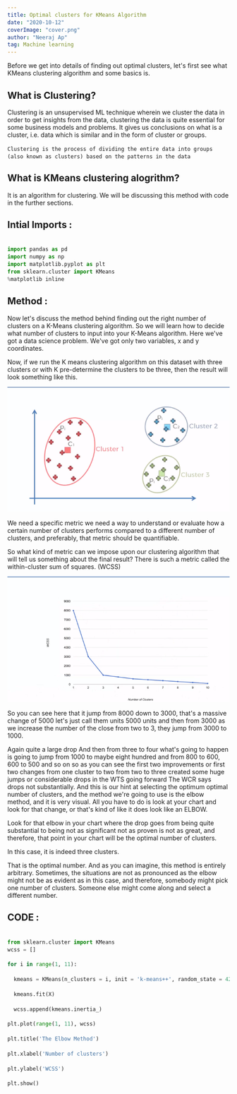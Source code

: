 ```yaml
---
title: Optimal clusters for KMeans Algorithm
date: "2020-10-12"
coverImage: "cover.png"
author: "Neeraj Ap"
tag: Machine learning
---
```


Before we get into details of finding out optimal clusters, let's first see what KMeans clustering algorithm and some basics is.


## What is Clustering?
Clustering is an unsupervised ML technique wherein we cluster the data in order to get insights from the data, clustering the data is quite essential for some business models and problems. It gives us conclusions on what is a cluster, i.e. data which is similar and in the form of cluster or groups.

```Clustering is the process of dividing the entire data into groups (also known as clusters) based on the patterns in the data```

## What is KMeans clustering alogrithm?
It is an algorithm for clustering. We will be discussing this method with code in the further sections.

## Intial Imports :
```python

import pandas as pd
import numpy as np
import matplotlib.pyplot as plt
from sklearn.cluster import KMeans
%matplotlib inline

```

## Method :

Now let's discuss the method behind finding out the right number of clusters on a K-Means clustering algorithm.
So we will learn how to decide what number of clusters to input into your K-Means algorithm.
Here we've got a data science problem.
We've got only two variables, x and y coordinates.

Now, if we run the K means clustering algorithm on this dataset with three clusters or with K pre-determine the clusters to be three, then the result will look something like this.

![intial](intial.png)


We need a specific metric we need a way to understand or evaluate how a certain number of clusters performs compared to a different number of clusters, and preferably, that metric should be quantifiable.

So what kind of metric can we impose upon our clustering algorithm that will tell us something about the final result?
There is such a metric called the within-cluster sum of squares. (WCSS)


![Wcss](Wcss.png )


So you can see here that it jump from 8000 down to 3000, that's a massive change of 5000 let's just call them units 5000 units and then from 3000 as we increase the number of the close from two to 3, they jump from 3000 to 1000.

Again quite a large drop And then from three to four what's going to happen is going to jump from 1000 to maybe eight hundred and from 800 to 600, 600 to 500 and so on so as you can see the first two improvements or first two changes from one cluster to two from two to three created some huge jumps or considerable drops in the WTS going forward The WCR says drops not substantially. And this is our hint at selecting the optimum optimal number of clusters, and the method we're going to use is the elbow method, and it is very visual. All you have to do is look at your chart and look for that change, or that's kind of like it does look like an ELBOW.


Look for that elbow in your chart where the drop goes from being quite substantial to being not as significant not as proven is not as great, and therefore, that point in your chart will be the optimal number of clusters.


In this case, it is indeed three clusters.

That is the optimal number. And as you can imagine, this method is entirely arbitrary.
Sometimes, the situations are not as pronounced as the elbow might not be as evident as in this case, and therefore, somebody might pick one number of clusters. Someone else might come along and select a different number.

## CODE :

```python

from sklearn.cluster import KMeans
wcss = []

for i in range(1, 11):

  kmeans = KMeans(n_clusters = i, init = 'k-means++', random_state = 42)

  kmeans.fit(X)
  
  wcss.append(kmeans.inertia_)

plt.plot(range(1, 11), wcss)

plt.title('The Elbow Method')

plt.xlabel('Number of clusters')

plt.ylabel('WCSS')

plt.show()
```
